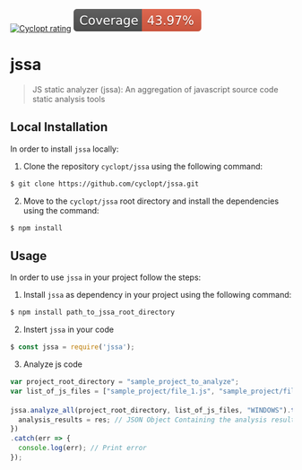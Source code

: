 [![Cyclopt rating](https://qaas.cyclopt.com/api/projects/5af58bbb718d390004e0feb8/badge)](https://qaas.cyclopt.com)
<img src="badge-statements.svg"/>

# jssa
> JS static analyzer (jssa): An aggregation of javascript source code static analysis tools

## Local Installation
In order to install `jssa` locally:
1. Clone the repository `cyclopt/jssa` using the following command:
```sh
$ git clone https://github.com/cyclopt/jssa.git
```
2. Move to the `cyclopt/jssa` root directory and install the dependencies using the command:
```sh
$ npm install
```

## Usage
In order to use `jssa` in your project follow the steps:
1. Install `jssa` as dependency in your project using the following command:
```sh
$ npm install path_to_jssa_root_directory
```
2. Instert `jssa` in your code
```javascript
$ const jssa = require('jssa');
```
3. Analyze js code
```javascript
var project_root_directory = "sample_project_to_analyze";
var list_of_js_files = ["sample_project/file_1.js", "sample_project/file_2.js"];

jssa.analyze_all(project_root_directory, list_of_js_files, "WINDOWS").then(res => {
  analysis_results = res; // JSON Object Containing the analysis results
})
.catch(err => {
  console.log(err); // Print error 
});
```